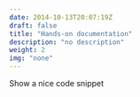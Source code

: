 ```yaml
---
date: 2014-10-13T20:07:19Z
draft: false
title: "Hands-on documentation"
description: "no description"
weight: 2
img: "none"
---
```


Show a nice code snippet
